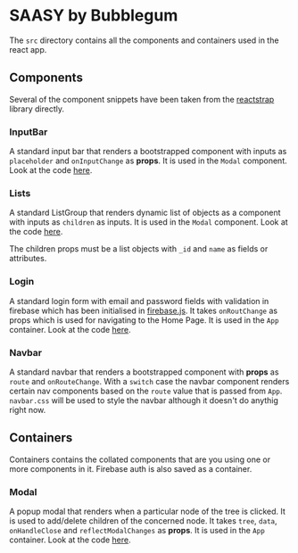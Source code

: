 # SAASY by Bubblegum

The `src` directory contains all the components and containers used in the react app.

## Components
Several of the component snippets have been taken from the [reactstrap](https://reactstrap.github.io/) library directly. 

### InputBar
A standard input bar that renders a bootstrapped component with inputs as `placeholder` and `onInputChange` as __props__. It is used in the `Modal` component. Look at the code [here](https://github.com/nair-ayush/SaaSY/blob/develop/src/components/InputBar).

### Lists
A standard ListGroup that renders dynamic list of objects as a component with inputs as `children` as inputs. It is used in the `Modal` component. Look at the code [here](https://github.com/nair-ayush/SaaSY/blob/develop/src/components/Lists).

The children props must be a list objects with `_id` and `name` as fields or attributes.

### Login
A standard login form with email and password fields with validation in firebase which has been initialised in [firebase.js](https://github.com/nair-ayush/SaaSY/blob/develop/src/containers/Firebase/). It takes `onRoutChange` as props which is used for navigating to the Home Page. It is used in the `App` container. Look at the code [here](https://github.com/nair-ayush/SaaSY/blob/develop/src/components/Login).

### Navbar
A standard navbar that renders a bootstrapped component with __props__ as `route` and `onRouteChange`. With a `switch` case the navbar component renders certain nav components based on the `route` value that is passed from `App`. `navbar.css` will be used to style the navbar although it doesn't do anythig right now.

## Containers
Containers contains the collated components that are you using one or more components in it. Firebase auth is also saved as a container.

### Modal

A popup modal that renders when a particular node of the tree is clicked. It is used to add/delete children of the concerned node. It takes `tree`, `data`, `onHandleClose` and `reflectModalChanges` as __props__. It is used in the `App` container. Look at the code [here](https://github.com/nair-ayush/SaaSY/blob/develop/src/components/Modal).